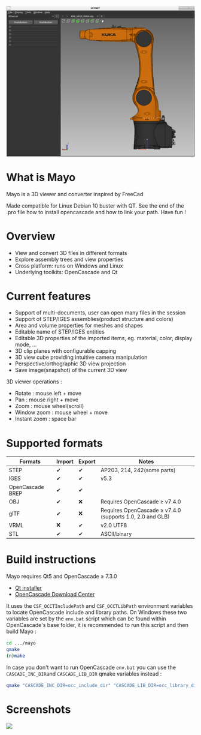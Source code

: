 <p align="center">
  <img src="https://github.com/grotius-cnc/mayo/blob/develop/mayo.png" width="600px" align="center" />
</p>

# What is Mayo
Mayo is a 3D viewer and converter inspired by FreeCad

Made compatible for Linux Debian 10 buster with QT.
See the end of the .pro file how to install opencascade and how to link your path.
Have fun ! 

# Overview
* View and convert 3D files in different formats
* Explore assembly trees and view properties
* Cross platform: runs on Windows and Linux
* Underlying toolkits: OpenCascade and Qt

# Current features
* Support of multi-documents, user can open many files in the session
* Support of STEP/IGES assemblies(product structure and colors)
* Area and volume properties for meshes and shapes
* Editable name of STEP/IGES entities
* Editable 3D properties of the imported items, eg. material, color, display mode, ...
* 3D clip planes with configurable capping
* 3D view cube providing intuitive camera manipulation
* Perspective/orthographic 3D view projection
* Save image(snapshot) of the current 3D view

3D viewer operations :
* Rotate : mouse left + move
* Pan : mouse right + move
* Zoom : mouse wheel(scroll)
* Window zoom : mouse wheel + move
* Instant zoom : space bar

# Supported formats
  Formats                 |  Import   |  Export  | Notes
--------------------------|-----------|----------|------------------------------
STEP                      |  &#10004; | &#10004; | AP203, 214, 242(some parts)
IGES                      |  &#10004; | &#10004; | v5.3
OpenCascade BREP          |  &#10004; | &#10004; |
OBJ                       |  &#10004; | &#10060; | Requires OpenCascade &#8805; v7.4.0
glTF                      |  &#10004; | &#10060; | Requires OpenCascade &#8805; v7.4.0 (supports 1.0, 2.0 and GLB)
VRML                      |  &#10060; | &#10004; | v2.0 UTF8
STL                       |  &#10004; | &#10004; | ASCII/binary

# Build instructions
Mayo requires Qt5 and OpenCascade &#8805; 7.3.0  
* [Qt installer](https://www.qt.io/download-qt-installer)
* [OpenCascade Download Center](https://old.opencascade.com/content/latest-release)

It uses the `CSF_OCCTIncludePath` and `CSF_OCCTLibPath` environment variables to locate
OpenCascade include and library paths. On Windows these two variables are set by the `env.bat`
script which can be found within OpenCascade's base folder, it is recommended to run this script
and then build Mayo :  
```bash
cd .../mayo
qmake
(n)make
```
In case you don't want to run OpenCascade `env.bat` you can use the `CASCADE_INC_DIR`and `CASCADE_LIB_DIR`
qmake variables instead :  
```bash
qmake "CASCADE_INC_DIR=occ_include_dir" "CASCADE_LIB_DIR=occ_library_dir"
```

# Screenshots

<img src="doc/screenshot_1.png"/>
